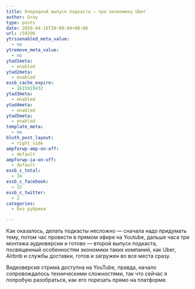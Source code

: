 ```yaml
---
title: Очередной выпуск подкаста — про экономику Uber
author: Gray
type: posts
date: 2020-04-16T20:09:04+00:00
url: /59296
ytrssenabled_meta_value:
  - no
ytremove_meta_value:
  - no
ytad1meta:
  - enabled
ytad2meta:
  - enabled
essb_cache_expire:
  - 1615919432
ytad3meta:
  - enabled
ytad4meta:
  - enabled
ytad5meta:
  - enabled
template_meta:
  - no
bluth_post_layout:
  - right_side
ampforwp-amp-on-off:
  - default
ampforwp-ia-on-off:
  - default
essb_c_total:
  - 34
essb_c_facebook:
  - 32
essb_c_twitter:
  - 2
categories:
  - Без рубрики

---
```








Как оказалось, делать подкасты несложно — сначала надо придумать тему, потом час провести в прямом эфире на Youtube, дальше часа три монтажа аудиоверсии и готово — второй выпуск подкаста, посвященный особенностям экономики таких компаний, как Uber, Airbnb и службы доставки, готов и загружен во все места сразу.

Видеоверсия стрима доступна на YouTube, правда, начало сопровождалось техническими сложностями, так что сейчас я попробую разобраться, как его порезать прямо на платформе.<figure class="wp-block-embed-youtube aligncenter wp-block-embed is-type-video is-provider-youtube wp-embed-aspect-16-9 wp-has-aspect-ratio">

<div class="wp-block-embed__wrapper">
  <span class="embed-youtube" style="text-align:center; display: block;"></span>
</figure>